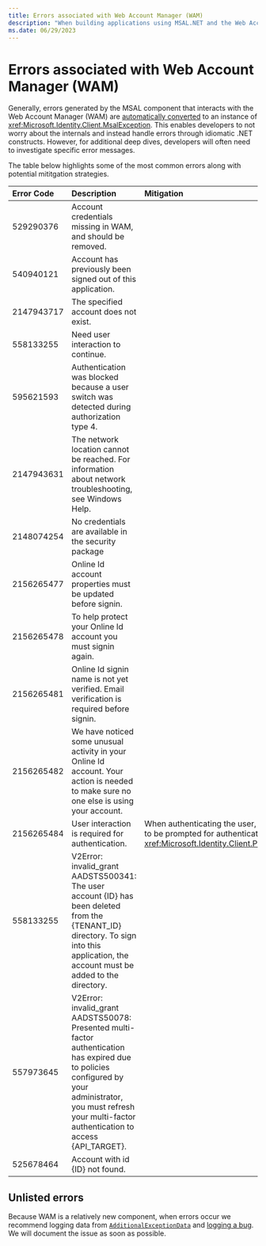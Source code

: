 ```yaml
---
title: Errors associated with Web Account Manager (WAM)
description: "When building applications using MSAL.NET and the Web Account Manager (WAM), developers may run into issues. This article explains potential errors and mitigations."
ms.date: 06/29/2023
---
```


# Errors associated with Web Account Manager (WAM)

Generally, errors generated by the MSAL component that interacts with the Web Account Manager (WAM) are [automatically converted](https://github.com/AzureAD/microsoft-authentication-library-for-dotnet/blob/d25f45f7e356bd92986e412dd68b5d341343aa6a/src/client/Microsoft.Identity.Client/Platforms/Features/RuntimeBroker/WamAdapters.cs#L56) to an instance of <xref:Microsoft.Identity.Client.MsalException>. This enables developers to not worry about the internals and instead handle errors through idiomatic .NET constructs. However, for additional deep dives, developers will often need to investigate specific error messages.

The table below highlights some of the most common errors along with potential mititgation strategies.

| Error Code | Description | Mitigation |
|:---------  |:------------|:-----------|
| 529290376  | Account credentials missing in WAM, and should be removed. | |
| 540940121  | Account has previously been signed out of this application. | |
| 2147943717 | The specified account does not exist. | |
| 558133255  | Need user interaction to continue. | |
| 595621593  | Authentication was blocked because a user switch was detected during authorization type 4. | |
| 2147943631 | The network location cannot be reached. For information about network troubleshooting, see Windows Help. | |
| 2148074254 | No credentials are available in the security package | |
| 2156265477 | Online Id account properties must be updated before signin. | |
| 2156265478 | To help protect your Online Id account you must signin again. | |
| 2156265481 | Online Id signin name is not yet verified. Email verification is required before signin. | |
| 2156265482 | We have noticed some unusual activity in your Online Id account. Your action is needed to make sure no one else is using your account. | |
| 2156265484 | User interaction is required for authentication. | When authenticating the user, WAM could not use a cached token. User needs to be prompted for authentication via <xref:Microsoft.Identity.Client.PublicClientApplication.AcquireTokenInteractive*>. |
| 558133255  | V2Error: invalid_grant AADSTS500341: The user account {ID} has been deleted from the {TENANT_ID} directory. To sign into this application, the account must be added to the directory.| |
| 557973645  | V2Error: invalid_grant AADSTS50078: Presented multi-factor authentication has expired due to policies configured by your administrator, you must refresh your multi-factor authentication to access {API_TARGET}. | |
| 525678464  | Account with id {ID} not found. | |

## Unlisted errors

Because WAM is a relatively new component, when errors occur we recommend logging data from [`AdditionalExceptionData`](xref:Microsoft.Identity.Client.MsalException.AdditionalExceptionData*) and [logging a bug](https://github.com/AzureAD/microsoft-authentication-library-for-dotnet/issues). We will document the issue as soon as possible.
